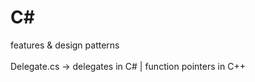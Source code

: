 # C#
features & design patterns
<br>
<br>
Delegate.cs -> delegates in C# | function pointers in C++
